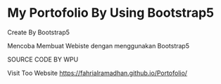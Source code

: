 # My Portofolio By Using Bootstrap5
 Create By Bootstrap5
 
Mencoba Membuat Webiste dengan menggunakan Bootstrap5

SOURCE CODE BY WPU

Visit Too Website  https://fahrialramadhan.github.io/Portofolio/
